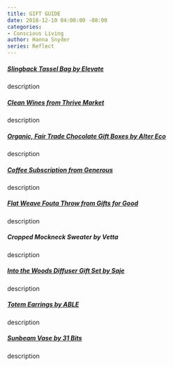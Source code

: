 ```yaml
---
title: GIFT GUIDE
date: 2018-12-10 04:00:00 -08:00
categories:
- Conscious Living
author: Hanna Snyder
series: Reflect
---
```


##### [Slingback Tassel Bag by Elevate](https://www.elevatepeople.com/collections/bags/products/slingback?variant=9048685314084)

description

##### [Clean Wines from Thrive Market](http://l.thrv.me/yellowconferencewine-25p)

description

##### [Organic, Fair Trade Chocolate Gift Boxes by Alter Eco](https://www.alterecofoods.com/collections/holiday-gifts)

description

##### [Coffee Subscription from Generous](https://generousmovement.com/collections/subscribe)

description

##### [Flat Weave Fouta Throw from Gifts for Good](https://www.giftsforgood.com/collections/home-personal-care/products/asymmetric-flat-weave-fouta-throw)

description

##### Cropped Mockneck Sweater by Vetta

description

##### [Into the Woods Diffuser Gift Set by Saje](https://www.saje.com/holiday-gift-sets/into-the-woods-702260.html#q=into%2Bthe%2Bwoods&lang=default&start=1)

description

##### [Totem Earrings by ABLE](https://www.livefashionable.com/products/totem-earrings)

description

##### [Sunbeam Vase by 31 Bits](https://31bits.com/collections/goods/products/sunbeam-vase-tall?variant=13587904495699)

description